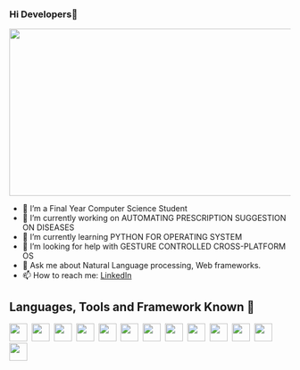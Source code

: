 ### Hi Developers👋

<img height="300" width="550" src="https://cdn.dribbble.com/users/1951182/screenshots/4560823/800x600.gif"><img>

- 🌱 I’m a Final Year Computer Science Student
- 🔭 I’m currently working on AUTOMATING PRESCRIPTION SUGGESTION ON DISEASES
- 🌱 I’m currently learning PYTHON FOR OPERATING SYSTEM
- 🤔 I’m looking for help with GESTURE CONTROLLED CROSS-PLATFORM OS
- 💬 Ask me about Natural Language processing, Web frameworks.
- 📫 How to reach me: [LinkedIn](https://www.linkedin.com/in/tejashree-salvi-003aa2195/)


## Languages, Tools and Framework Known 📜
<img height="32" width="32" src="https://cdn.thekrishna.in/img/icon/python.svg" />&nbsp; 
<img height="32" width="32" src="https://cdn.thekrishna.in/img/icon/java.svg" />&nbsp; 
<img height="32" width="32" src="https://cdn.thekrishna.in/img/icon/cplusplus.svg" />&nbsp; 
<img height="32" width="32" src="https://cdn.thekrishna.in/img/icon/javascript.svg" />&nbsp; 
<img height="32" width="32" src="https://cdn.thekrishna.in/img/icon/html5.svg" />&nbsp; 
<img height="32" width="32" src="https://cdn.thekrishna.in/img/icon/css3.svg" />&nbsp; 
<img height="32" width="32" src="https://cdn.thekrishna.in/img/icon/mysql.svg" />&nbsp; 
<img height="32" width="32" src="https://cdn.thekrishna.in/img/icon/mongodb.svg" />&nbsp; 
<img height="32" width="32" src="https://cdn.thekrishna.in/img/icon/tensorflow.svg" />&nbsp; 
<img height="32" width="32" src="https://cdn.thekrishna.in/img/icon/git.svg" />&nbsp; 
<img height="32" width="32" src="https://cdn.thekrishna.in/img/icon/figma.svg" />&nbsp; 
<img height="32" width="32" src="https://cdn.thekrishna.in/img/icon/androidstudio.svg" />&nbsp; 
<img height="32" width="32" src="https://cdn.thekrishna.in/img/icon/bootstrap.svg" />&nbsp; 
